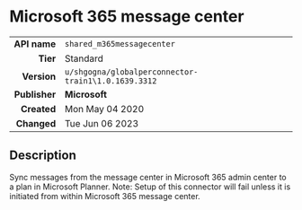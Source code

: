 # Microsoft 365 message center
| | |
|-:|-|
|**API name**|`shared_m365messagecenter`|
|**Tier**|Standard|
|**Version**|`u/shgogna/globalperconnector-train1\1.0.1639.3312`|
|**Publisher**|**Microsoft**|
|**Created**|Mon May 04 2020|
|**Changed**|Tue Jun 06 2023|

## Description
Sync messages from the message center in Microsoft 365 admin center to a plan in Microsoft Planner. Note: Setup of this connector will fail unless it is initiated from within Microsoft 365 message center.
